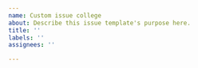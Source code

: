 ```yaml
---
name: Custom issue college
about: Describe this issue template's purpose here.
title: ''
labels: ''
assignees: ''

---
```



